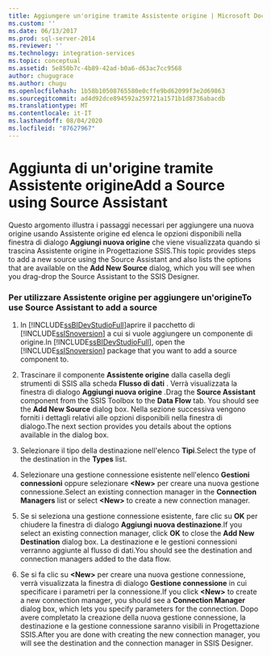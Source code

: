 ```yaml
---
title: Aggiungere un'origine tramite Assistente origine | Microsoft Docs
ms.custom: ''
ms.date: 06/13/2017
ms.prod: sql-server-2014
ms.reviewer: ''
ms.technology: integration-services
ms.topic: conceptual
ms.assetid: 5e850b7c-4b89-42ad-b0a6-d63ac7cc9568
author: chugugrace
ms.author: chugu
ms.openlocfilehash: 1b58b10508765580e0cffe9bd62099f3e2d69863
ms.sourcegitcommit: ad4d92dce894592a259721a1571b1d8736abacdb
ms.translationtype: MT
ms.contentlocale: it-IT
ms.lasthandoff: 08/04/2020
ms.locfileid: "87627967"
---
```

# <a name="add-a-source-using-source-assistant"></a><span data-ttu-id="da26f-102">Aggiunta di un'origine tramite Assistente origine</span><span class="sxs-lookup"><span data-stu-id="da26f-102">Add a Source using Source Assistant</span></span>
  <span data-ttu-id="da26f-103">Questo argomento illustra i passaggi necessari per aggiungere una nuova origine usando Assistente origine ed elenca le opzioni disponibili nella finestra di dialogo **Aggiungi nuova origine** che viene visualizzata quando si trascina Assistente origine in Progettazione SSIS.</span><span class="sxs-lookup"><span data-stu-id="da26f-103">This topic provides steps to add a new source using the Source Assistant and also lists the options that are available on the **Add New Source** dialog, which you will see when you drag-drop the Source Assistant to the SSIS Designer.</span></span>  
  
### <a name="to-use-source-assistant-to-add-a-source"></a><span data-ttu-id="da26f-104">Per utilizzare Assistente origine per aggiungere un'origine</span><span class="sxs-lookup"><span data-stu-id="da26f-104">To use Source Assistant to add a source</span></span>  
  
1.  <span data-ttu-id="da26f-105">In [!INCLUDE[ssBIDevStudioFull](../includes/ssbidevstudiofull-md.md)]aprire il pacchetto di [!INCLUDE[ssISnoversion](../includes/ssisnoversion-md.md)] a cui si vuole aggiungere un componente di origine.</span><span class="sxs-lookup"><span data-stu-id="da26f-105">In [!INCLUDE[ssBIDevStudioFull](../includes/ssbidevstudiofull-md.md)], open the [!INCLUDE[ssISnoversion](../includes/ssisnoversion-md.md)] package that you want to add a source component to.</span></span>  
  
2.  <span data-ttu-id="da26f-106">Trascinare il componente **Assistente origine** dalla casella degli strumenti di SSIS alla scheda **Flusso di dati** . Verrà visualizzata la finestra di dialogo **Aggiungi nuova origine** .</span><span class="sxs-lookup"><span data-stu-id="da26f-106">Drag the **Source Assistant** component from the SSIS Toolbox to the **Data Flow** tab. You should see the **Add New Source** dialog box.</span></span> <span data-ttu-id="da26f-107">Nella sezione successiva vengono forniti i dettagli relativi alle opzioni disponibili nella finestra di dialogo.</span><span class="sxs-lookup"><span data-stu-id="da26f-107">The next section provides you details about the options available in the dialog box.</span></span>  
  
3.  <span data-ttu-id="da26f-108">Selezionare il tipo della destinazione nell'elenco **Tipi**.</span><span class="sxs-lookup"><span data-stu-id="da26f-108">Select the type of the destination in the **Types** list.</span></span>  
  
4.  <span data-ttu-id="da26f-109">Selezionare una gestione connessione esistente nell'elenco **Gestioni connessioni** oppure selezionare **\<New>** per creare una nuova gestione connessione.</span><span class="sxs-lookup"><span data-stu-id="da26f-109">Select an existing connection manager in the **Connection Managers** list or select **\<New>** to create a new connection manager.</span></span>  
  
5.  <span data-ttu-id="da26f-110">Se si seleziona una gestione connessione esistente, fare clic su **OK** per chiudere la finestra di dialogo **Aggiungi nuova destinazione**.</span><span class="sxs-lookup"><span data-stu-id="da26f-110">If you select an existing connection manager, click **OK** to close the **Add New Destination** dialog box.</span></span> <span data-ttu-id="da26f-111">La destinazione e le gestioni connessioni verranno aggiunte al flusso di dati.</span><span class="sxs-lookup"><span data-stu-id="da26f-111">You should see the destination and connection managers added to the data flow.</span></span>  
  
6.  <span data-ttu-id="da26f-112">Se si fa clic su **\<New>** per creare una nuova gestione connessione, verrà visualizzata la finestra di dialogo **Gestione connessione** in cui specificare i parametri per la connessione.</span><span class="sxs-lookup"><span data-stu-id="da26f-112">If you click **\<New>** to create a new connection manager, you should see a **Connection Manager** dialog box, which lets you specify parameters for the connection.</span></span> <span data-ttu-id="da26f-113">Dopo avere completato la creazione della nuova gestione connessione, la destinazione e la gestione connessione saranno visibili in Progettazione SSIS.</span><span class="sxs-lookup"><span data-stu-id="da26f-113">After you are done with creating the new connection manager, you will see the destination and the connection manager in SSIS Designer.</span></span>  
  
  
